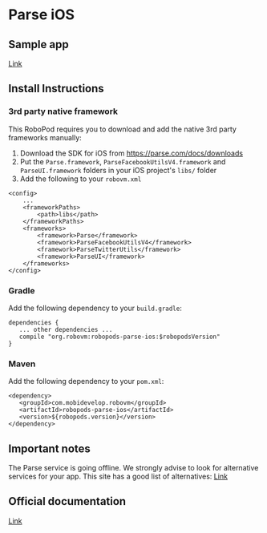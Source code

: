 # Parse iOS

## Sample app

[Link](https://github.com/robovm/robovm-samples/tree/master/robopods/parse/ios)

## Install Instructions

### 3rd party native framework
This RoboPod requires you to download and add the native 3rd party frameworks manually:

1. Download the SDK for iOS from https://parse.com/docs/downloads
2. Put the `Parse.framework`, `ParseFacebookUtilsV4.framework` and `ParseUI.framework` folders in your iOS project's `libs/` folder
3. Add the following to your `robovm.xml`

```
<config>
    ...
    <frameworkPaths>
        <path>libs</path>
    </frameworkPaths>
    <frameworks>
        <framework>Parse</framework>
        <framework>ParseFacebookUtilsV4</framework>
        <framework>ParseTwitterUtils</framework>
        <framework>ParseUI</framework>
    </frameworks>
</config>
```

### Gradle

Add the following dependency to your `build.gradle`:

```
dependencies {
   ... other dependencies ...
   compile "org.robovm:robopods-parse-ios:$robopodsVersion"
}
```

### Maven

Add the following dependency to your `pom.xml`:

```
<dependency>
   <groupId>com.mobidevelop.robovm</groupId>
   <artifactId>robopods-parse-ios</artifactId>
   <version>${robopods.version}</version>
</dependency>
```

## Important notes

The Parse service is going offline. We strongly advise to look for alternative services for your app. 
This site has a good list of alternatives: [Link](https://github.com/relatedcode/ParseAlternatives)

## Official documentation

[Link](https://www.parse.com/docs)
